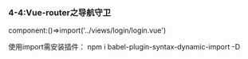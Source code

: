 <h3>4-4:Vue-router之导航守卫</h3   
<p>component:()=>import('../views/login/login.vue')</p>
<p>使用import需安装插件： npm i babel-plugin-syntax-dynamic-import -D</p>  
    